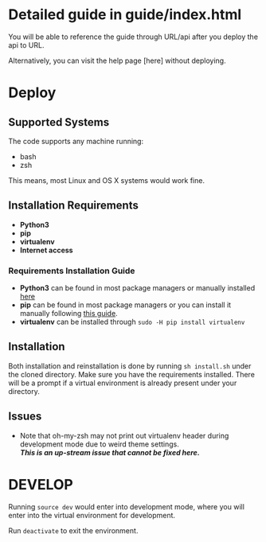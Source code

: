 # Detailed guide in guide/index.html

You will be able to reference the guide through URL/api after you deploy the api to URL.

Alternatively, you can visit the help page [here] without deploying. 

# Deploy

## Supported Systems
The code supports any machine running:
* bash
* zsh

This means, most Linux and OS X systems would work fine.

## Installation Requirements

* **Python3**
* **pip**
* **virtualenv**
* **Internet access**

### Requirements Installation Guide

* **Python3** can be found in most package managers or manually installed [here](https://www.python.org/downloads/)
* **pip** can be found in most package managers or you can install it manually following [this guide](https://pip.pypa.io/en/stable/installing/).
* **virtualenv** can be installed through `sudo -H pip install virtualenv`

## Installation
Both installation and reinstallation is done by running `sh install.sh` under the cloned directory. Make sure you have the requirements installed. There will be a prompt if a virtual environment is already present under your directory.

## Issues
* Note that oh-my-zsh may not print out virtualenv header during development mode due to weird theme settings.  
***This is an up-stream issue that cannot be fixed here.***

# DEVELOP
Running `source dev` would enter into development mode, where you will enter into the virtual environment for development.

Run `deactivate` to exit the environment.
